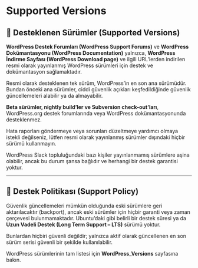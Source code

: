 # Supported Versions

## 📌 Desteklenen Sürümler (Supported Versions)

**WordPress Destek Forumları (WordPress Support Forums)** ve **WordPress Dokümantasyonu (WordPress Documentation)** yalnızca, **WordPress İndirme Sayfası (WordPress Download page)** ve ilgili URL’lerden indirilen resmi olarak yayınlanmış WordPress sürümleri için destek ve dokümantasyon sağlamaktadır.

Resmi olarak desteklenen tek sürüm, WordPress’in en son ana sürümüdür. Bundan önceki ana sürümler, ciddi güvenlik açıkları keşfedildiğinde güvenlik güncellemeleri alabilir ya da almayabilir.

**Beta sürümler, nightly build’ler ve Subversion check-out’ları**, WordPress.org destek forumlarında veya WordPress dokümantasyonunda desteklenmez.

Hata raporları göndermeye veya sorunları düzeltmeye yardımcı olmaya istekli değilseniz, lütfen resmi olarak yayınlanmış sürümler dışındaki hiçbir sürümü kullanmayın.

WordPress Slack topluluğundaki bazı kişiler yayınlanmamış sürümlere aşina olabilir, ancak bu durum şansa bağlıdır ve herhangi bir destek garantisi yoktur.

---

## 📜 Destek Politikası (Support Policy)

Güvenlik güncellemeleri mümkün olduğunda eski sürümlere geri aktarılacaktır (backport), ancak eski sürümler için hiçbir garanti veya zaman çerçevesi bulunmamaktadır. Ubuntu’daki gibi belirli bir destek süresi ya da **Uzun Vadeli Destek (Long Term Support – LTS)** sürümü yoktur.

Bunlardan hiçbiri güvenli değildir; yalnızca aktif olarak güncellenen en son sürüm serisi güvenli bir şekilde kullanılabilir.

WordPress sürümlerinin tam listesi için **WordPress\_Versions** sayfasına bakın.
